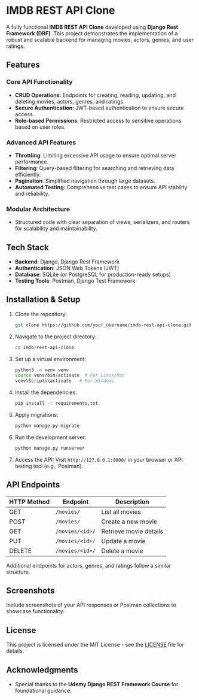 # IMDB REST API Clone

A fully functional **IMDB REST API Clone** developed using **Django Rest Framework (DRF)**. This project demonstrates the implementation of a robust and scalable backend for managing movies, actors, genres, and user ratings.

## Features

### Core API Functionality
- **CRUD Operations**: Endpoints for creating, reading, updating, and deleting movies, actors, genres, and ratings.
- **Secure Authentication**: JWT-based authentication to ensure secure access.
- **Role-based Permissions**: Restricted access to sensitive operations based on user roles.

### Advanced API Features
- **Throttling**: Limiting excessive API usage to ensure optimal server performance.
- **Filtering**: Query-based filtering for searching and retrieving data efficiently.
- **Pagination**: Simplified navigation through large datasets.
- **Automated Testing**: Comprehensive test cases to ensure API stability and reliability.

### Modular Architecture
- Structured code with clear separation of views, serializers, and routers for scalability and maintainability.

## Tech Stack
- **Backend**: Django, Django Rest Framework
- **Authentication**: JSON Web Tokens (JWT)
- **Database**: SQLite (or PostgreSQL for production-ready setups)
- **Testing Tools**: Postman, Django Test Framework

## Installation & Setup
1. Clone the repository:
   ```bash
   git clone https://github.com/your_username/imdb-rest-api-clone.git
   ```
2. Navigate to the project directory:
   ```bash
   cd imdb-rest-api-clone
   ```
3. Set up a virtual environment:
   ```bash
   python3 -m venv venv
   source venv/bin/activate  # For Linux/Mac
   venv\Scripts\activate   # For Windows
   ```
4. Install the dependencies:
   ```bash
   pip install -r requirements.txt
   ```
5. Apply migrations:
   ```bash
   python manage.py migrate
   ```
6. Run the development server:
   ```bash
   python manage.py runserver
   ```
7. Access the API:
   Visit `http://127.0.0.1:8000/` in your browser or API testing tool (e.g., Postman).

## API Endpoints

| HTTP Method | Endpoint               | Description                  |
|-------------|------------------------|------------------------------|
| GET         | `/movies/`            | List all movies             |
| POST        | `/movies/`            | Create a new movie          |
| GET         | `/movies/<id>/`       | Retrieve movie details      |
| PUT         | `/movies/<id>/`       | Update a movie              |
| DELETE      | `/movies/<id>/`       | Delete a movie              |

Additional endpoints for actors, genres, and ratings follow a similar structure.

## Screenshots
Include screenshots of your API responses or Postman collections to showcase functionality.

## License
This project is licensed under the MIT License - see the [LICENSE](LICENSE) file for details.

## Acknowledgments
- Special thanks to the **Udemy Django REST Framework Course** for foundational guidance.

